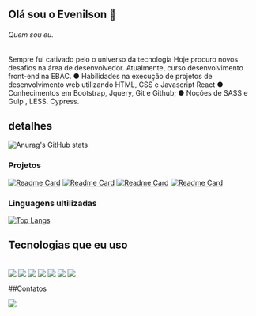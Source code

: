 ## Olá sou o Evenilson 👋
###### Quem sou eu.
Sempre fui cativado pelo o universo da tecnologia 
Hoje procuro novos desafios na área de desenvolvedor. Atualmente, curso desenvolvimento front-end na EBAC.
● Habilidades na execução de projetos de desenvolvimento web utilizando HTML, CSS e Javascript React
● Conhecimentos em Bootstrap, Jquery, Git e Github; 
● Noções de SASS e Gulp , LESS. Cypress.

## detalhes 

![Anurag's GitHub stats](https://github-readme-stats.vercel.app/api?username=evenilsonguerreiro&show_icons=true&theme=radical)

### Projetos
[![Readme Card](https://github-readme-stats.vercel.app/api/pin/?username=evenilsonguerreiro&repo=eplay)](https://github.com/YOUR_USERNAME/REPO_NAME)
[![Readme Card](https://github-readme-stats.vercel.app/api/pin/?username=evenilsonguerreiro&repo=cardapio-burger)](https://github.com/YOUR_USERNAME/REPO_NAME)
[![Readme Card](https://github-readme-stats.vercel.app/api/pin/?username=evenilsonguerreiro&repo=lista-de-contatos )](https://github.com/YOUR_USERNAME/REPO_NAME)
[![Readme Card](https://github-readme-stats.vercel.app/api/pin/?username=evenilsonguerreiro&repo=pro-list )](https://github.com/YOUR_USERNAME/REPO_NAME)

### Linguagens ultilizadas
[![Top Langs](https://github-readme-stats.vercel.app/api/top-langs/?username=evenilsonguerreiro)](https://github.com/anuraghazra/github-readme-stats)

## Tecnologias que eu uso
<div style="display:inline_block"><br>
  <img align="center" src="https://img.shields.io/badge/HTML5-E34F26?style=for-the-badge&logo=html5&logoColor=white" />
   <img align="center" src="https://img.shields.io/badge/CSS3-1572B6?style=for-the-badge&logo=css3&logoColor=white" />
   <img align="center" src="https://img.shields.io/badge/JavaScript-F7DF1E?style=for-the-badge&logo=javascript&logoColor=black" />
   <img align="center" src="https://img.shields.io/badge/Node.js-43853D?style=for-the-badge&logo=node.js&logoColor=white" />
   <img align="center" src="https://img.shields.io/badge/Bootstrap-563D7C?style=for-the-badge&logo=bootstrap&logoColor=white" />
   <img align="center" src="https://img.shields.io/badge/react%20os-0088CC?style=for-the-badge&logo=reactos&logoColor=white" />
   <img align="center" src="https://img.shields.io/badge/TypeScript-007ACC?style=for-the-badge&logo=typescript&logoColor=white" />
</div>

##Contatos
<div>
  <img src="https://img.shields.io/badge/LinkedIn-0077B5?style=for-the-badge&logo=linkedin&logoColor=white" />
</div>
